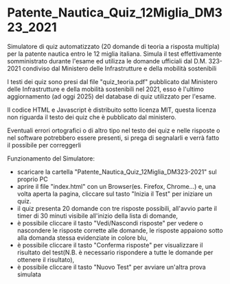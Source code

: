 # Patente_Nautica_Quiz_12Miglia_DM323_2021
Simulatore di quiz automatizzato (20 domande di teoria a risposta multipla) per la patente nautica entro le 12 miglia italiana. Simula il test effettivamente somministrato durante l'esame ed utilizza le domande ufficiali dal D.M. 323-2021 condiviso dal Ministero delle Infrastrutture e della mobilità sostenibili

I testi dei quiz sono presi dal file "quiz_teoria.pdf" pubblicato dal Ministero delle Infrastrutture e della mobilità sostenibili nel 2021, esso è l'ultimo aggiornamento (ad oggi 2025) del database di quiz utilizzato per l'esame.

Il codice HTML e Javascript è distribuito sotto licenza MIT, questa licenza non riguarda il testo dei quiz che è pubblicato dal ministero.

Eventuali errori ortografici o di altro tipo nel testo dei quiz e nelle risposte o nel software potrebbero essere presenti, si prega di segnalarli e verrà fatto il possibile per correggerli

Funzionamento del Simulatore:
- scaricare la cartella "Patente_Nautica_Quiz_12Miglia_DM323-2021" sul proprio PC
- aprire il file "index.html" con un Browser(es. Firefox, Chrome...) e, una volta aperta la pagina, cliccare sul tasto "Inizia il Test" per iniziare un quiz.
- il quiz presenta 20 domande con tre risposte possibili, all'avvio parte il timer di 30 minuti visibile all'inizio della lista di domande, 
- è possibile cliccare il tasto "Vedi/Nascondi risposte" per vedere o nascondere le risposte corrette alle domande, le risposte appaiono sotto alla domanda stessa evidenziate in colore blu, 
- è possibile cliccare il tasto "Conferma risposte" per visualizzare il risultato del test(N.B. è necessario rispondere a tutte le domande per ottenere il risultato), 
- è possibile cliccare il tasto "Nuovo Test" per avviare un'altra prova simulata
